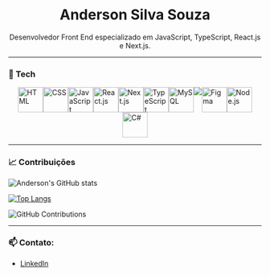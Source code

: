 <h1 align="center">Anderson Silva Souza</h1>
<p align="center">Desenvolvedor Front End especializado em JavaScript, TypeScript, React.js e Next.js.</p>

---

### 🚀 Tech

<div style="display: flex; flex-wrap: wrap; justify-content: center;">
  
  <img src="https://cdn.jsdelivr.net/gh/devicons/devicon/icons/html5/html5-original.svg" alt="HTML" width="50" height="50" />
  <img src="https://cdn.jsdelivr.net/gh/devicons/devicon/icons/css3/css3-original.svg" alt="CSS" width="50" height="50" />
  <img src="https://cdn.jsdelivr.net/gh/devicons/devicon/icons/javascript/javascript-original.svg" alt="JavaScript" width="50" height="50" />
  <img src="https://cdn.jsdelivr.net/gh/devicons/devicon/icons/react/react-original.svg" alt="React.js" width="50" height="50" />
  <img src="https://cdn.jsdelivr.net/gh/devicons/devicon/icons/nextjs/nextjs-original.svg" alt="Next.js" width="50" height="50" />
  <img src="https://cdn.jsdelivr.net/gh/devicons/devicon/icons/typescript/typescript-original.svg" alt="TypeScript" width="50" height="50" />
  <img src="https://cdn.jsdelivr.net/gh/devicons/devicon/icons/mysql/mysql-original.svg" alt="MySQL" width="50" height="50" />
  <img src="https://cdn.jsdelivr.net/gh/devicons/devicon@latest/icons/tailwindcss/tailwindcss-original.svg" />
  <img src="https://cdn.jsdelivr.net/gh/devicons/devicon/icons/figma/figma-original.svg" alt="Figma" width="50" height="50" />
  <img src="https://cdn.jsdelivr.net/gh/devicons/devicon/icons/nodejs/nodejs-original.svg" alt="Node.js" width="50" height="50" />
  <img src="https://cdn.jsdelivr.net/gh/devicons/devicon/icons/csharp/csharp-original.svg" alt="C#" width="50" height="50" />
</div>

---

### 📈   Contribuições

![Anderson's GitHub stats](https://github-readme-stats.vercel.app/api?username=Anderson22-dev&show_icons=true&theme=radical)

[![Top Langs](https://github-readme-stats.vercel.app/api/top-langs/?username=Anderson22-dev&layout=compact&theme=radical)](https://github.com/Anderson22-dev/github-readme-stats)

![GitHub Contributions](https://github-readme-streak-stats.herokuapp.com/?user=Anderson22-dev&theme=radical)

---

### 📫 Contato:
- [LinkedIn](https://www.linkedin.com/in/seu-linkedin/)
